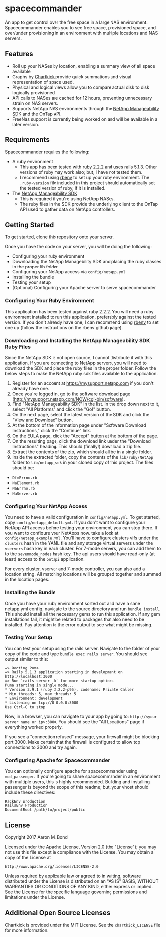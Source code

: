 # spacecommander

An app to get control over the free space in a large NAS environment.  
Spacecommander enables you to see free space, provisioned space, and 
over/under provisioning in an environment with multiple locations and 
NAS servers.

## Features

* Roll up your NASes by location, enabling a summary view of all space available
* Graphs by [Chartkick](https://www.chartkick.com/) provide quick summations and visual representation of space used.
* Physical and logical views allow you to compare actual disk to disk logically provisioned.
* API calls to NASes are cached for 12 hours, preventing unnecessary strain on NAS servers.
* Supports NetApp NAS environments through the [NetApp Manageability SDK](https://community.netapp.com/t5/Software-Development-Kit-SDK-and-API-Discussions/NetApp-Manageability-NM-SDK-5-4-Introduction-and-Download-Information/td-p/108181) and the OnTap API.
* FreeNas support is currently being worked on and will be available in a later version.

## Requirements

Spacecommander requires the following:

* A ruby environment
  - This app has been tested with ruby 2.2.2 and uses rails 5.1.3.  Other versions of ruby may work also; but, I have not tested them.
  - I recommend using [rbenv](https://github.com/rbenv/rbenv) to set up your ruby environment.  The `.ruby-version` file included in this project should automatically set the tested version of ruby, if it is installed.
* The [NetApp Manageability SDK](https://community.netapp.com/t5/Software-Development-Kit-SDK-and-API-Discussions/NetApp-Manageability-NM-SDK-5-4-Introduction-and-Download-Information/td-p/108181)
  - This is required if you're using NetApp NASes.
  - The ruby files in the SDK provide the underlying client to the OnTap API used to gather data on NetApp controllers.

## Getting Started

To get started, clone this repository onto your server. 

Once you have the code on your server, you will be doing the following:

* Configuring your ruby environment
* Downloading the NetApp Managebility SDK and placing the ruby classes in the proper lib folder
* Configuring your NetApp access via `config/netapp.yml`
* Installing the bundle
* Testing your setup
* (Optional) Configuring your Apache server to serve spacecommander

### Configuring Your Ruby Environment

This application has been tested against ruby 2.2.2.  You will need a ruby
environment installed to run this application, preferably against the tested 
version.  If you don't already have one, I can recommend using [rbenv](https://github.com/rbenv/rbenv)
to set one up (follow the instructions on the rbenv github page).

### Downloading and Installing the NetApp Manageability SDK Ruby Files

Since the NetApp SDK is not open source, I cannot distribute it with this application.
If you are connecting to NetApp servers, you will need to download the SDK and
place the ruby files in the proper folder.  Follow the below steps to make the NetApp
ruby sdk files available to the application.

1. Register for an account at https://mysupport.netapp.com if you don't already have one.
1. Once you're logged in, go to the software download page (http://mysupport.netapp.com/NOW/cgi-bin/software).
1. Find "NetApp Manageability SDK" in the list.  In the drop down next to it, select "All Platforms" and click the "Go!" button.
1. On the next page, select the latest version of the SDK and click the "View and Download" button.
1. At the bottom of the information page under "Software Download Instructions," click the "Continue" link.
1. On the EULA page, click the "Accept" button at the bottom of the page.
1. On the resulting page, click the download link under the "Download Instructions" heading. This should (finally!) download a zip file.
1. Extract the contents of the zip, which should all be in a single folder.
1. Inside the extracted folder, copy the contents of the `lib/ruby/NetApp` folder to `lib/netapp_sdk` in your cloned copy of this project.  The files should be:
  * `DfmErrno.rb`
  * `NaElement.rb`
  * `NaErrno.rb`
  * `NaServer.rb`

### Configuring Your NetApp Access

You need to have a valid configuration in `config/netapp.yml`.  To get started,
copy `config/netapp_default.yml`.  If you don't want to configure your NetApp
API access before testing your environment, you can stop there.  If you want to
configure your NetApps now, take a look at `config/netapp_example.yml`.  You'll 
have to configure clusters vifs under the `clusters` hash in the YAML file and
any storage virtual servers under the `vservers` hash key in each cluster.  For
7-mode servers, you can add them to to the `sevenmode_nodes` hash key.  The api
users should have read-only (at least) access to the `ontapi` application.

For every cluster, vserver and 7-mode controller, you can also add a location
string.  All matching locations will be grouped together and summed in the 
location pages.

### Installing the Bundle

Once you have your ruby environment sorted out and have a sane netapp.yml config, 
navigate to the source directory and run `bundle install`.  This should install 
all the necessary gems to run this application.  If any gem installations fail, 
it might be related to packages that also need to be installed.  Pay attention to 
the error output to see what might be missing.

### Testing Your Setup

You can test your setup using the rails server. Navigate to the folder of your 
copy of the code and type `bundle exec rails server`.  You should see output similar
to this:

```
=> Booting Puma
=> Rails 5.1.3 application starting in development on http://localhost:3000
=> Run `rails server -h` for more startup options
Puma starting in single mode...
* Version 3.9.1 (ruby 2.2.2-p95), codename: Private Caller
* Min threads: 5, max threads: 5
* Environment: development
* Listening on tcp://0.0.0.0:3000
Use Ctrl-C to stop
```

Now, in a browser, you can navigate to your app by going to:
`http://<your server name or ip>:3000`.  You should see the "All Locations" page
if everything worked properly.  

If you see a "connection refused" message, your firewall might be blocking port 3000.  Make certain that the firewall is configured to allow tcp connections to 3000 and try again.

### Configuring Apache for Spacecommander

You can optionally configure apache for spacecommander using `mod_passenger`.
If you're going to share spacecommander in an environment with multiple users,
this is highly recommended.  Building and installing passenger is beyond the 
scope of this readme; but, your vhost should include these directives:

```
RackEnv production
RailsEnv Production
DocumentRoot /path/to/project/public
```

## License

Copyright 2017 Aaron M. Bond

Licensed under the Apache License, Version 2.0 (the "License");
you may not use this file except in compliance with the License.
You may obtain a copy of the License at

    http://www.apache.org/licenses/LICENSE-2.0

Unless required by applicable law or agreed to in writing, software
distributed under the License is distributed on an "AS IS" BASIS,
WITHOUT WARRANTIES OR CONDITIONS OF ANY KIND, either express or implied.
See the License for the specific language governing permissions and
limitations under the License.

## Additional Open Source Licenses

Chartkick is provided under the MIT License.  See the `chartkick_LICENSE` file for more information.

